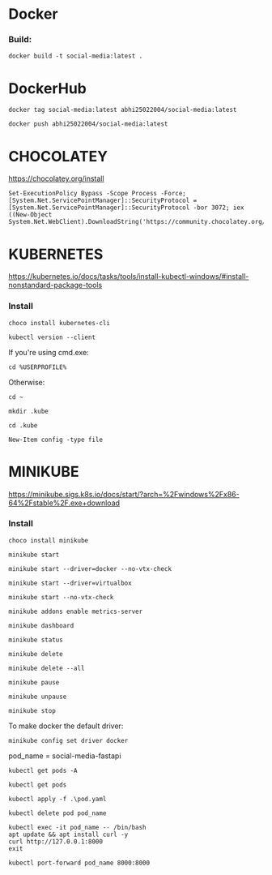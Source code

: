 # Docker
### Build: 
```
docker build -t social-media:latest .
```

# DockerHub
```
docker tag social-media:latest abhi25022004/social-media:latest
```
```
docker push abhi25022004/social-media:latest
```

# CHOCOLATEY
https://chocolatey.org/install

```
Set-ExecutionPolicy Bypass -Scope Process -Force; [System.Net.ServicePointManager]::SecurityProtocol = [System.Net.ServicePointManager]::SecurityProtocol -bor 3072; iex ((New-Object System.Net.WebClient).DownloadString('https://community.chocolatey.org/install.ps1'))
```

# KUBERNETES
https://kubernetes.io/docs/tasks/tools/install-kubectl-windows/#install-nonstandard-package-tools

### Install
```
choco install kubernetes-cli
```
```
kubectl version --client
```

If you're using cmd.exe: 
```
cd %USERPROFILE%
```

Otherwise: 
```
cd ~
```
```
mkdir .kube
```
```
cd .kube
```
```
New-Item config -type file
```


# MINIKUBE
https://minikube.sigs.k8s.io/docs/start/?arch=%2Fwindows%2Fx86-64%2Fstable%2F.exe+download

### Install
```
choco install minikube
```
```
minikube start
```
```
minikube start --driver=docker --no-vtx-check
```
```
minikube start --driver=virtualbox
```
```
minikube start --no-vtx-check
```

```
minikube addons enable metrics-server
```
```
minikube dashboard
```
```
minikube status
```
```
minikube delete
```
```
minikube delete --all
```
```
minikube pause
```
```
minikube unpause
```
```
minikube stop
```

To make docker the default driver:
```
minikube config set driver docker
```


pod_name = social-media-fastapi
```
kubectl get pods -A
```
```
kubectl get pods
```
```
kubectl apply -f .\pod.yaml
```
```
kubectl delete pod pod_name
```

```
kubectl exec -it pod_name -- /bin/bash
apt update && apt install curl -y
curl http://127.0.0.1:8000
exit
```

```
kubectl port-forward pod_name 8000:8000
```
